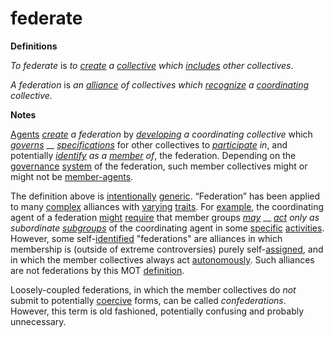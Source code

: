 # federate

**Definitions**

_To federate_ is _to_ [_create_](create.md) _a_ [_collective_](https://github.com/gcassel/Modular-Organization-Terminology/blob/master/terms/collective.md) _which_ [_includes_](https://github.com/gcassel/Modular-Organization-Terminology/blob/master/terms/include.md) _other collectives_.

_A federation_ is _an_ [_alliance_](https://github.com/gcassel/Modular-Organization-Terminology/blob/master/terms/alliance.md) _of collectives which_ [_recognize_](https://github.com/gcassel/Modular-Organization-Terminology/blob/master/terms/recognize.md) _a_ [_coordinating_](https://github.com/gcassel/Modular-Organization-Terminology/blob/master/terms/coordinate.md) _collective._

**Notes**

[Agents](https://github.com/gcassel/Modular-Organization-Terminology/blob/master/terms/agent.md) [_create_](https://github.com/gcassel/Modular-Organization-Terminology/blob/master/terms/create.md) _a federation_ by [_developing_](https://github.com/gcassel/Modular-Organization-Terminology/blob/master/terms/develop.md) _a coordinating collective_ which [_governs_](https://github.com/gcassel/Modular-Organization-Terminology/blob/master/terms/governance.md) __ [_specifications_](https://github.com/gcassel/Modular-Organization-Terminology/blob/master/terms/specification.md) for other collectives to [_participate_](https://github.com/gcassel/Modular-Organization-Terminology/blob/master/terms/participate.md) _in_, and potentially [_identify_](https://github.com/gcassel/Modular-Organization-Terminology/blob/master/terms/identify.md) _as a_ [_member_](https://github.com/gcassel/Modular-Organization-Terminology/blob/master/terms/member.md) _of_, the federation. Depending on the [governance](https://github.com/gcassel/Modular-Organization-Terminology/blob/master/terms/govern.md) [system](https://github.com/gcassel/Modular-Organization-Terminology/blob/master/terms/system.md) of the federation, such member collectives might or might not be [member-agents](https://github.com/gcassel/Modular-Organization-Terminology/blob/master/terms/member-agent.md).

The definition above is [intentionally](https://github.com/gcassel/Modular-Organization-Terminology/blob/master/terms/intend.md) [generic](https://github.com/gcassel/Modular-Organization-Terminology/blob/master/terms/generic.md). “Federation” has been applied to many [complex](https://github.com/gcassel/Modular-Organization-Terminology/blob/master/terms/complex.md) alliances with [varying](https://github.com/gcassel/Modular-Organization-Terminology/blob/master/terms/variable.md) [traits](https://github.com/gcassel/Modular-Organization-Terminology/blob/master/terms/trait.md). For [example](https://github.com/gcassel/Modular-Organization-Terminology/blob/master/terms/example.md), the coordinating agent of a federation [might](https://github.com/gcassel/Modular-Organization-Terminology/blob/master/terms/might.md) [require](https://github.com/gcassel/Modular-Organization-Terminology/blob/master/terms/require.md) that member groups [_may_](https://github.com/gcassel/Modular-Organization-Terminology/blob/master/terms/may.md) __ [_act_](https://github.com/gcassel/Modular-Organization-Terminology/blob/master/terms/act.md) _only as subordinate_ [_subgroups_](https://github.com/gcassel/Modular-Organization-Terminology/blob/master/terms/subform.md) of the coordinating agent in some [specific](https://github.com/gcassel/Modular-Organization-Terminology/blob/master/terms/specific.md) [activities](https://github.com/gcassel/Modular-Organization-Terminology/blob/master/terms/activity.md). However, some self-[identified](identify.md) "federations" are alliances in which membership is (outside of extreme controversies) purely self-[assigned](assign.md), and in which the member collectives always act [autonomously](autonomy.md). Such alliances are not federations by this MOT [definition](define.md).

Loosely-coupled federations, in which the member collectives do _not_ submit to potentially [coercive](coerce.md) forms, can be called _confederations_. However, this term is old fashioned, potentially confusing and probably unnecessary.
